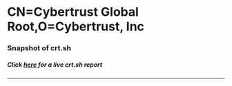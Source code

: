 # CN=Cybertrust Global Root,O=Cybertrust\, Inc
### Snapshot of crt.sh
##### Click [here](https://crt.sh/?q=Serial_04000000000141A1E1393E) for a live crt.sh report

---
